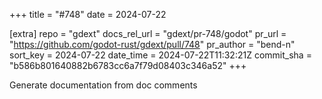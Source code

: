+++
title = "#748"
date = 2024-07-22

[extra]
repo = "gdext"
docs_rel_url = "gdext/pr-748/godot"
pr_url = "https://github.com/godot-rust/gdext/pull/748"
pr_author = "bend-n"
sort_key = 2024-07-22
date_time = 2024-07-22T11:32:21Z
commit_sha = "b586b801640882b6783cc6a7f79d08403c346a52"
+++

 Generate documentation from doc comments
